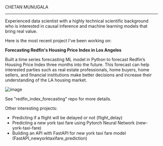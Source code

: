 CHETAN MUNUGALA
____________________



Experienced data scientist with a highly technical scientific background who is interested in causal inference and machine learning models that bring real value. 


Here is the most recent project I've been working on:

**Forecasting Redfin's Housing Price Index in Los Angeles**

Built a time series forecasting ML model in Python to forecast Redfin’s Housing Price Index three months into the future. This forecast can help interested parties such as real estate professionals, home buyers, home sellers, and financial institutions make better decisions and increase their understanding of the LA housing market.

![image](https://github.com/cmunugala/redfin_index_forecasting/blob/main/forecast_plots/20240901_forecast.png)


See "redfin_index_forecasting" repo for more details. 


Other interesting projects:

* Predicting if a flight will be delayed or not (flight_delay)
* Predicting a new york taxi fare using Pytorch Neural Network (new-york-taxi-fare)
* Building an API with FastAPI for new york taxi fare model (FastAPI_newyorktaxifare_prediction)
